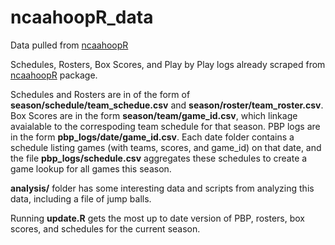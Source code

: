 # ncaahoopR_data
Data pulled from [ncaahoopR](https://github.com/lbenz730/ncaahoopR)

Schedules, Rosters, Box Scores, and Play by Play logs already scraped from [ncaahoopR](https://github.com/lbenz730/ncaahoopR) package.

Schedules and Rosters are in of the form of __season/schedule/team_schedue.csv__ and __season/roster/team_roster.csv__. Box Scores are in the form __season/team/game_id.csv__, which linkage avaialable to the correspoding team schedule for that season. PBP logs are in the form __pbp_logs/date/game_id.csv__. Each date folder contains a schedule listing games (with teams, scores, and game_id) on that date, and the file __pbp_logs/schedule.csv__ aggregates these schedules to create a game lookup for all games this season.

__analysis/__ folder has some interesting data and scripts from analyzing this data, including a file of jump balls. 

Running __update.R__ gets the most up to date version of PBP, rosters, box scores, and schedules for the current season.
